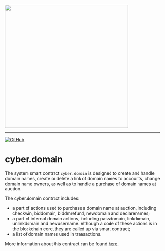 <img width="400" src="../docs/logo.jpg" />  

***  
[![GitHub](https://img.shields.io/github/license/cyberway/cyberway.contracts.svg)](https://github.com/cyberway/cyberway.contracts/blob/master/LICENSE)

# cyber.domain

The system smart contract `cyber.domain` is designed to create and handle domain names, create or delete a link of domain names to accounts, change domain name owners, as well as to handle a purchase of domain names at auction.  

The cyber.domain contract includes:
  * a part of actions used to purchase a domain name at auction, including checkwin, biddomain, biddmrefund, newdomain and declarenames;
  * a part of internal domain actions, including passdomain, linkdomain, unlinkdomain and newusername. Although a code of these actions is in the blockchain core, they are called up via smart contract;
  * a list of domain names used in transactions.  

More information about this contract can be found [here](https://cyberway.gitbook.io/en/devportal/system_contracts/cyber.domain_contract).
